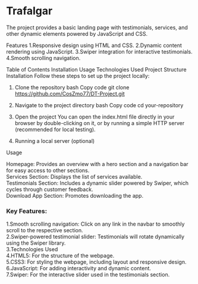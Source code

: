 <h1>Trafalgar </h1>

 The project provides a basic landing page with testimonials, services, and other dynamic elements powered by JavaScript and CSS.

Features
1.Responsive design using HTML and CSS.
2.Dynamic content rendering using JavaScript.
3.Swiper integration for interactive testimonials.
4.Smooth scrolling navigation.


Table of Contents
Installation
Usage
Technologies Used
Project Structure
Installation
Follow these steps to set up the project locally:

1. Clone the repository
bash
Copy code
git clone https://github.com/CosZmo77/DT-Project.git
2. Navigate to the project directory
bash
Copy code
cd your-repository
3. Open the project
You can open the index.html file directly in your browser by double-clicking on it, or by running a simple HTTP server (recommended for local testing).

4. Running a local server (optional)

Usage

Homepage: Provides an overview with a hero section and a navigation bar for easy access to other sections.<br/>
Services Section: Displays the list of services available.<br/>
Testimonials Section: Includes a dynamic slider powered by Swiper, which cycles through customer feedback.<br/>
Download App Section: Promotes downloading the app.<br/>

<h3>Key Features:</h3>
1.Smooth scrolling navigation: Click on any link in the navbar to smoothly scroll to the respective section.<br/>
2.Swiper-powered testimonial slider: Testimonials will rotate dynamically using the Swiper library.<br/>
3.Technologies Used<br/>
4.HTML5: For the structure of the webpage.<br/>
5.CSS3: For styling the webpage, including layout and responsive design.<br/>
6.JavaScript: For adding interactivity and dynamic content.<br/>
7.Swiper: For the interactive slider used in the testimonials section.<br/>


